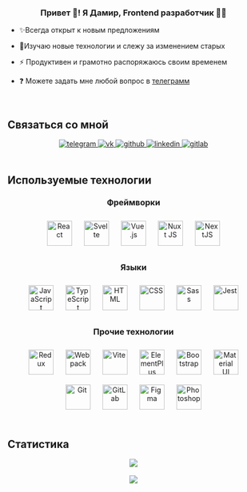 ### <div align="center">Привет 👋! Я Дамир, Frontend разработчик 👨‍💻</div>  
  

- ✨Всегда открыт к новым предложениям  
  

- 👀Изучаю новые технологии и слежу за изменением старых  
  

- ⚡ Продуктивен и грамотно распоряжаюсь своим временем  
  

- ❓ Можете задать мне любой вопрос в [телеграмм](https://t.me/LeylinV)

  <br/>  

## Связаться со мной
<div align="center">
<a href="https://t.me/LeylinV" target="_blank">
<img src=https://img.shields.io/badge/Telegram-2CA5E0?.svg?&style=for-the-badge&logo=telegram&logoColor=white alt=telegram style="margin-bottom: 5px;" />
</a>
<a href="https://vk.com/rdtobebest" target="_blank">
<img src=https://img.shields.io/badge/vk-%231E77B5.svg?&style=for-the-badge&logo=vk&logoColor=white alt=vk style="margin-bottom: 5px;" />
</a>
<a href="https://github.com/LeylinV" target="_blank">
<img src=https://img.shields.io/badge/github-%2324292e.svg?&style=for-the-badge&logo=github&logoColor=white alt=github style="margin-bottom: 5px;" />
</a>
<a href="https://linkedin.com/in/LeylinV" target="_blank">
<img src=https://img.shields.io/badge/linkedin-%231E77B5.svg?&style=for-the-badge&logo=linkedin&logoColor=white alt=linkedin style="margin-bottom: 5px;" />
</a>
<a href="https://gitlab.com/LeylinV" target="_blank">
<img src=https://img.shields.io/badge/gitlab-330F63.svg?&style=for-the-badge&logo=gitlab&logoColor=white alt=gitlab style="margin-bottom: 5px;" />
</a>  
</div>  

<br/>  

## Используемые технологии



### <div align="center"> Фреймворки </div>
<div align="center">  
<a href="https://reactjs.org/" target="_blank"><img style="margin: 10px" src="https://profilinator.rishav.dev/skills-assets/react-original-wordmark.svg" alt="React" height="50" /></a>  
<a href="https://svelte.dev" target="_blank"><img style="margin: 10px" src="https://upload.wikimedia.org/wikipedia/commons/thumb/1/1b/Svelte_Logo.svg/199px-Svelte_Logo.svg.png" alt="Svelte" height="50" /></a> 
<a href="https://vuejs.org/" target="_blank"><img style="margin: 10px" src="https://profilinator.rishav.dev/skills-assets/vuejs-original-wordmark.svg" alt="Vue.js" height="50" /></a>   
<a href="https://nuxtjs.org/" target="_blank"><img style="margin: 10px" src="https://profilinator.rishav.dev/skills-assets/nuxt.png" alt="Nuxt JS" height="50" /></a>  
<a href="https://nextjs.org/" target="_blank"><img style="margin: 10px" src="https://profilinator.rishav.dev/skills-assets/nextjs.png" alt="NextJS" height="50" /></a>  
</div>

### <div align="center"> Языки </div>
<div align="center">  
<a href="https://www.javascript.com/" target="_blank"><img style="margin: 10px" src="https://profilinator.rishav.dev/skills-assets/javascript-original.svg" alt="JavaScript" height="50" /></a>  
<a href="https://www.typescriptlang.org/" target="_blank"><img style="margin: 10px" src="https://profilinator.rishav.dev/skills-assets/typescript-original.svg" alt="TypeScript" height="50" /></a>  
<a href="https://html.com" target="_blank"><img style="margin: 10px" src="https://upload.wikimedia.org/wikipedia/commons/thumb/3/38/HTML5_Badge.svg/1024px-HTML5_Badge.svg.png" alt="HTML" height="50" /></a>  
<a href="https://www.w3.org/Style/CSS/Overview.en.html" target="_blank"><img style="margin: 10px" src="https://upload.wikimedia.org/wikipedia/commons/thumb/6/62/CSS3_logo.svg/1024px-CSS3_logo.svg.png" alt="CSS" height="50" /></a>   
<a href="https://sass-lang.com/" target="_blank"><img style="margin: 10px" src="https://profilinator.rishav.dev/skills-assets/sass-original.svg" alt="Sass" height="50" /></a>  
<a href="https://www.jestjs.io/" target="_blank"><img style="margin: 10px" src="https://profilinator.rishav.dev/skills-assets/jest.svg" alt="Jest" height="50" /></a>  
<br/>  
</div>

### <div align="center"> Прочие технологии </div>
<div align="center">  
<a href="https://redux.js.org/" target="_blank"><img style="margin: 10px" src="https://profilinator.rishav.dev/skills-assets/redux-original.svg" alt="Redux" height="50" /></a>  
<a href="https://webpack.js.org/" target="_blank"><img style="margin: 10px" src="https://profilinator.rishav.dev/skills-assets/webpack-original.svg" alt="Webpack" height="50" /></a>  
<a href="https://vitejs.dev" target="_blank"><img style="margin: 10px" src="https://www.svgrepo.com/show/374167/vite.svg" alt="Vite" height="50" /></a>  
<a href="https://element-plus.org/en-US/component/icon.html" target="_blank"><img style="margin: 10px" src="https://avatars.githubusercontent.com/u/68583457?s=200&v=4" alt="ElementPlus" height="50" /></a> 
<a href="https://getbootstrap.com/docs/3.4/javascript/" target="_blank"><img style="margin: 10px" src="https://profilinator.rishav.dev/skills-assets/bootstrap-plain.svg" alt="Bootstrap" height="50" /></a> 
<a href="https://mui.com/" target="_blank"><img style="margin: 10px" src="https://profilinator.rishav.dev/skills-assets/mui.png" alt="Material UI" height="50" /></a>  
<a href="https://github.com/" target="_blank"><img style="margin: 10px" src="https://profilinator.rishav.dev/skills-assets/git-scm-icon.svg" alt="Git" height="50" /></a>  
<a href="https://about.gitlab.com/" target="_blank"><img style="margin: 10px" src="https://profilinator.rishav.dev/skills-assets/gitlab.svg" alt="GitLab" height="50" /></a>  
<a href="https://www.figma.com" target="_blank"><img style="margin: 10px" src="https://upload.wikimedia.org/wikipedia/commons/thumb/3/33/Figma-logo.svg/1365px-Figma-logo.svg.png" alt="Figma" height="50" /></a>  
<a href="https://www.adobe.com/ru/products/photoshop.html target="_blank"><img style="margin: 10px" src="https://upload.wikimedia.org/wikipedia/commons/thumb/a/af/Adobe_Photoshop_CC_icon.svg/1051px-Adobe_Photoshop_CC_icon.svg.png" alt="Photoshop" height="50" /></a>  
<br/>  
<br/>  
</div>

## Статистика
<div align="center"><img src="https://github-readme-stats.vercel.app/api/top-langs/?username=LeylinV&hide_border=true&layout=compact" align="center" /></div>  
<br>
<div align="center"><img src="https://www.codewars.com/users/LeylinV/badges/large" align="center" /></div>  
